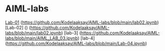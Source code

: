# AIML-labs
[Lab-01]()
(https://github.com/Kodelaaksay/AIML-labs/blob/main/lab02.ipynb)
[Lab-02] ()
(https://github.com/Kodelaaksay/AIML-labs/blob/main/lab02.ipynb)
[lab-3]
(https://github.com/Kodelaaksay/AIML-labs/blob/main/AIML_LAB_03.ipynb)
[lab-4]
(https://github.com/Kodelaaksay/AIML-labs/blob/main/Lab-04.ipynb)
